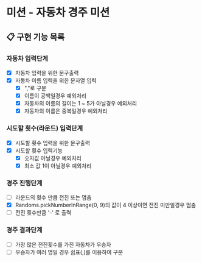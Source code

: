 # 미션 - 자동차 경주 미션

## 📋 구현 기능 목록

### 자동차 입력단계

- [x] 자동차 입력을 위한 문구출력
- [x] 자동차 이름 입력을 위한 문자열 입력
  - [x] ","로 구분
  - [x] 이름이 공백일경우 예외처리
  - [x] 자동차의 이름의 길이는 1 ~ 5가 아닐경우 예외처리
  - [x] 자동차의 이름은 중복일경우 예외처리

### 시도할 횟수(라운드) 입력단계

- [x] 시도할 횟수 입력을 위한 문구출력
- [x] 시도할 횟수 입력기능
  - [x] 숫자값 아닐경우 예외처리
  - [x] 최소 값 1이 아닐경우 예외처리

### 경주 진행단계

- [ ] 라운드의 횟수 만큼 전진 또는 멈춤
- [x] Randoms.pickNumberInRange(0, 9)의 값이 4 이상이면 전진 미만일경우 멈춤
- [ ] 전진 횟수만큼 '-' 로 출력

### 경주 결과단계

- [ ] 가장 많은 전진횟수를 가진 자동차가 우승자 
- [ ] 우승자가 여러 명일 경우 쉼표(,)를 이용하여 구분